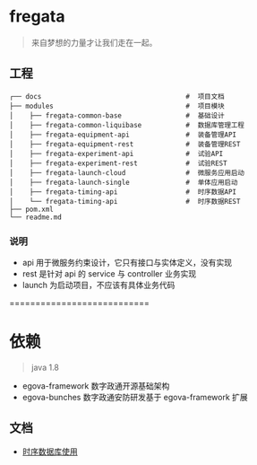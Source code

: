 # fregata

> 来自梦想的力量才让我们走在一起。

## 工程

```
┌── docs                                    #  项目文档
├── modules                                 #  项目模块
│    ├── fregata-common-base                #  基础设计
│    ├── fregata-common-liquibase           #  数据库管理工程
│    ├── fregata-equipment-api              #  装备管理API
│    ├── fregata-equipment-rest             #  装备管理REST
│    ├── fregata-experiment-api             #  试验API
│    ├── fregata-experiment-rest            #  试验REST
│    ├── fregata-launch-cloud               #  微服务应用启动
│    ├── fregata-launch-single              #  单体应用启动
│    ├── fregata-timing-api                 #  时序数据API
│    └── fregata-timing-api                 #  时序数据REST
├── pom.xml                                 
└── readme.md                               
```

### 说明

- api 用于微服务约束设计，它只有接口与实体定义，没有实现
- rest 是针对 api 的 service 与 controller 业务实现
- launch 为启动项目，不应该有具体业务代码

===========================

# 依赖

>  java 1.8

- egova-framework 数字政通开源基础架构
- egova-bunches 数字政通安防研发基于 egova-framework 扩展

## 文档

- [时序数据库使用](./docs/时序数据库使用.md)
